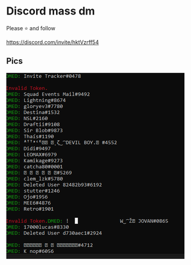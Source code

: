 <h1>Discord mass dm</h1>
Please ⭐ and follow

https://discord.com/invite/hktVzrff54

## Pics

<img src="./1.png">
